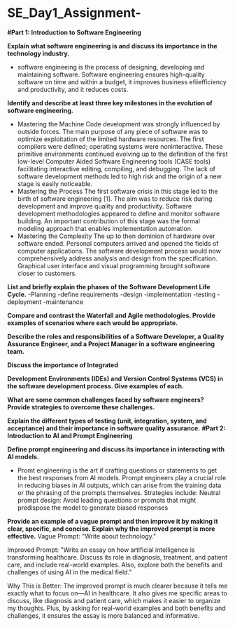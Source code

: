 # SE_Day1_Assignment-

**#Part 1: Introduction to Software Engineering**

**Explain what software engineering is and discuss its importance in the technology industry.**
- software engineeing is the process of designing, developing and maintaining software. Software engineering ensures high-quality software on time and within a budget, it improves business efiiefficiency and productivity, and it reduces costs.

**Identify and describe at least three key milestones in the evolution of software engineering.** 
- Mastering the Machine
  Code development was strongly influenced by outside forces. The main purpose of any piece of software was to optimize exploitation of the limited hardware resources. The first compilers were defined; operating systems were noninteractive. These primitive environments continued evolving up to the definition of the first low-level Computer Aided Software Engineering tools (CASE tools) facilitating interactive editing, compiling, and debugging. The lack of software development methods led to high risk and the origin of a new stage is easily noticeable.
- Mastering the Process
  The first software crisis in this stage led to the birth of software engineering [1]. The aim was to reduce risk during development and improve quality and productivity. Software development methodologies appeared to define and monitor software building. An important contribution of this stage was the formal modeling approach that enables implementation automation.
- Mastering the Complexity
  The up to then dominion of hardware over software ended. Personal computers arrived and opened the fields of computer applications. The software development process would now comprehensively address analysis and design from the specification. Graphical user interface and visual programming brought software closer to customers.

**List and briefly explain the phases of the Software Development Life Cycle.**
-Planning
-define requirements
-design
-implementation
-testing
-deployment 
-maintenance 

**Compare and contrast the Waterfall and Agile methodologies. Provide examples of scenarios where each would be appropriate.**

**Describe the roles and responsibilities of a Software Developer, a Quality Assurance Engineer, and a Project Manager in a software engineering team.**

**Discuss the importance of Integrated**

**Development Environments (IDEs) and Version Control Systems (VCS) in the software development process. Give examples of each.**

**What are some common challenges faced by software engineers? Provide strategies to overcome these challenges.**

**Explain the different types of testing (unit, integration, system, and acceptance) and their importance in software quality assurance.**
**#Part 2: Introduction to AI and Prompt Engineering**

**Define prompt engineering and discuss its importance in interacting with AI models.**
- Promt engineering is the art if crafting questions or statements to get the best responses from AI models. Prompt engineers play a crucial role in reducing biases in AI outputs, which can arise from the training data or the phrasing of the prompts themselves. Strategies include: Neutral prompt design: Avoid leading questions or prompts that might predispose the model to generate biased responses
  
**Provide an example of a vague prompt and then improve it by making it clear, specific, and concise. Explain why the improved prompt is more effective.**
Vague Prompt:
"Write about technology."

Improved Prompt:
"Write an essay on how artificial intelligence is transforming healthcare. Discuss its role in diagnosis, treatment, and patient care, and include real-world examples. Also, explore both the benefits and challenges of using AI in the medical field."

Why This is Better:
The improved prompt is much clearer because it tells me exactly what to focus on—AI in healthcare. It also gives me specific areas to discuss, like diagnosis and patient care, which makes it easier to organize my thoughts. Plus, by asking for real-world examples and both benefits and challenges, it ensures the essay is more balanced and informative.


